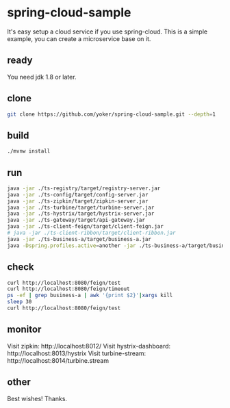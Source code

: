 # spring-cloud-sample
It's easy setup a cloud service if you use spring-cloud. This is a simple example, you can create a microservice base on it.

## ready
You need jdk 1.8 or later.

## clone
```bash
git clone https://github.com/yoker/spring-cloud-sample.git --depth=1
```

## build
```bash
./mvnw install
```

## run
```bash
java -jar ./ts-registry/target/registry-server.jar
java -jar ./ts-config/target/config-server.jar
java -jar ./ts-zipkin/target/zipkin-server.jar
java -jar ./ts-turbine/target/turbine-server.jar
java -jar ./ts-hystrix/target/hystrix-server.jar
java -jar ./ts-gateway/target/api-gateway.jar
java -jar ./ts-client-feign/target/client-feign.jar
# java -jar ./ts-client-ribbon/target/client-ribbon.jar
java -jar ./ts-business-a/target/business-a.jar
java -Dspring.profiles.active=another -jar ./ts-business-a/target/business-a.jar
```

## check
```bash
curl http://localhost:8080/feign/test
curl http://localhost:8080/feign/timeout
ps -ef | grep business-a | awk '{print $2}'|xargs kill
sleep 30
curl http://localhost:8080/feign/test
```

## monitor
Visit zipkin: http://localhost:8012/
Visit hystrix-dashboard: http://localhost:8013/hystrix
Visit turbine-stream: http://localhost:8014/turbine.stream

## other
Best wishes! Thanks.
